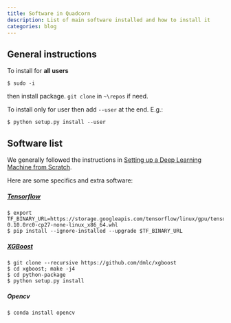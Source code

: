 ```yaml
---
title: Software in Quadcorn
description: List of main software installed and how to install it
categories: blog
---
```



## General instructions

To install for **all users**

```
$ sudo -i
```
then install package. `git clone` in `~\repos` if need.


To install only for user then add `--user` at the end. E.g.:

```
$ python setup.py install --user
```



## Software list

We generally followed the instructions in [Setting up a Deep Learning Machine from Scratch](https://github.com/saiprashanths/dl-setup).

Here are some specifics and extra software:



##### [Tensorflow](https://www.tensorflow.org/versions/r0.10/get_started/os_setup.html#using-pip)

```
$ export TF_BINARY_URL=https://storage.googleapis.com/tensorflow/linux/gpu/tensorflow-0.10.0rc0-cp27-none-linux_x86_64.whl
$ pip install --ignore-installed --upgrade $TF_BINARY_URL
```

##### [XGBoost](https://xgboost.readthedocs.io/en/latest/build.html#building-on-ubuntu-debian)

```
$ git clone --recursive https://github.com/dmlc/xgboost
$ cd xgboost; make -j4
$ cd python-package
$ python setup.py install
```


##### Opencv 

```
$ conda install opencv
```


